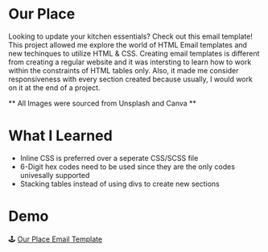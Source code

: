 # Our Place
Looking to update your kitchen essentials? Check out this email template! This project allowed me explore the world of HTML Email templates and new 
techinques to utilize HTML & CSS. Creating email templates is different from creating a regular website and 
it was intersting to learn how to work within the constraints of HTML tables only. Also, it made me consider 
responsiveness with every section created because usually, I would work on it at the end of a project.

** All Images were sourced from Unsplash and Canva **

# What I Learned 
* Inline CSS is preferred over a seperate CSS/SCSS file
* 6-Digit hex codes need to be used since they are the only codes univesally supported 
* Stacking tables instead of using divs to create new sections

# Demo
🕹 [Our Place Email Template]()
